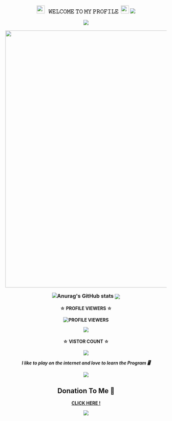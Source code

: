 <h3 align="center">
  <img src="https://emoji.discord.st/emojis/768b108d-274f-4f44-a634-8477b16efce7.gif" width="25">
  &nbsp; 𝚆𝙴𝙻𝙲𝙾𝙼𝙴 𝚃𝙾 𝙼𝚈 𝙿𝚁𝙾𝙵𝙸𝙻𝙴&nbsp;
  <img src="https://emoji.discord.st/emojis/768b108d-274f-4f44-a634-8477b16efce7.gif" width="25">

<img src="https://readme-typing-svg.herokuapp.com/?lines=Hey+%F0%9F%91%8B,I%27m+this•Raka❉.....;Nice+to+see+you....!&size=25"> 

<p> <img src= "https://camo.githubusercontent.com/71b837571c48af3aa60a73dbc9d5936aa359d78efbfa8a6743cbbbc16b80ef4d/68747470733a2f2f63646e2e646973636f72646170702e636f6d2f6174746163686d656e74732f3830353930323039333930363630383138362f3830353931333937323533353539303932322f74656e6f722e676966"/> </p>


<img width="800px" src="https://user-images.githubusercontent.com/116461/76165260-c6c00500-6112-11ea-9cda-0a6cb9b72e8f.gif" />


![Anurag's GitHub stats](https://github-readme-stats.vercel.app/api?username=Bajingan-Z&show_icons=true&theme=chartreuse-dark)
<img align="center" src="https://github-readme-stats.anuraghazra1.vercel.app/api/top-langs/?username=Bajingan-Z&layout=compact&theme=chartreuse-dark" />



<h4 align="center">
☆ <b>PROFILE VIEWERS ☆
<h4 align="center">

![PROFILE VIEWERS](https://gpvc.arturio.dev/Bajingan-Z) 

<p> <img src= "https://camo.githubusercontent.com/71b837571c48af3aa60a73dbc9d5936aa359d78efbfa8a6743cbbbc16b80ef4d/68747470733a2f2f63646e2e646973636f72646170702e636f6d2f6174746163686d656e74732f3830353930323039333930363630383138362f3830353931333937323533353539303932322f74656e6f722e676966"/> </p>

<h4 align="center">
☆ <b>VISTOR COUNT ☆
  <h4 align="center">

  <img src="https://profile-counter.glitch.me/N1ght420/count.svg" />

<b><i>I like to play on the internet and love to learn the Program 🖥</i></b>

<p> <img src= "https://camo.githubusercontent.com/71b837571c48af3aa60a73dbc9d5936aa359d78efbfa8a6743cbbbc16b80ef4d/68747470733a2f2f63646e2e646973636f72646170702e636f6d2f6174746163686d656e74732f3830353930323039333930363630383138362f3830353931333937323533353539303932322f74656e6f722e676966"/> </p>

<h2><b>Donation To Me 💸</i></b></h2>
<a href="https://saweria.co/Raka69andrian">CLICK HERE !</a>
<p>
<img src= "https://camo.githubusercontent.com/71b837571c48af3aa60a73dbc9d5936aa359d78efbfa8a6743cbbbc16b80ef4d/68747470733a2f2f63646e2e646973636f72646170702e636f6d2f6174746163686d656e74732f3830353930323039333930363630383138362f3830353931333937323533353539303932322f74656e6f722e676966"/>
</p>
